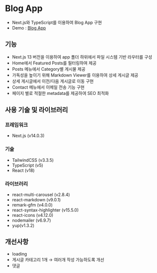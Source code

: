 # Blog App

- Next.js와 TypeScript를 이용하여 Blog App 구현
- Demo : [Blog App](https://blog-app-lani.vercel.app/)

## 기능

- Next.js 13 버전을 이용하여 app 폴더 하위에서 파일 시스템 기반 라우터를 구성
- Home에서 Featured Posts를 필터링하여 제공
- Posts 메뉴에서 Category별 게시물 제공
- 가독성을 높이기 위해 Markdown Viewer를 이용하여 상세 게시글 제공
- 상세 게시글에서 이전/다음 게시글로 이동 구현
- Contact 메뉴에서 이메일 전송 기능 구현
- 페이지 별로 적절한 metadata를 제공하여 SEO 최적화

## 사용 기술 및 라이브러리

### 프레임워크

- Next.js (v14.0.3)

### 기술

- TailwindCSS (v3.3.5)
- TypeScript (v5)
- React (v18)

### 라이브러리

- react-multi-carousel (v2.8.4)
- react-markdown (v9.0.1)
- remark-gfm (v4.0.0)
- react-syntax-highlighter (v15.5.0)
- react-icons (v4.12.0)
- nodemailer (v6.9.7)
- yup(v1.3.2)

## 개선사항

- loading
- 게시글 카테고리 1개 → 여러개 작성 가능하도록 개선
- 댓글

